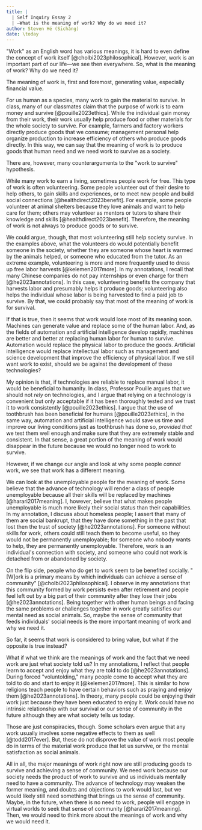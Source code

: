 ```yaml
---
title: |
  | Self Inquiry Essay 2
  | —What is the meaning of work? Why do we need it?
author: Steven Hé (Sīchàng)
date: \today
---
```


"Work" as an English word has various meanings,
it is hard to even define the concept of work itself
[@cholbi2023philosophical].
However, work is an important part of our life—we see then everywhere.
So, what is the meaning of work? Why do we need it?

The meaning of work is, first and foremost, generating value,
especially financial value.

For us human as a species, many work to gain the material to survive.
In class, many of our classmates claim that the purpose of work is to earn
money and survive [@pouille2023ethics].
While the individual gain money from their work,
their work usually help produce food or other materials for the whole society
to survive.
For example, farmers and factory workers directly produce goods that we consume;
management personal help organize production to increase efficiency of others
who produce goods directly.
In this way, we can say that the meaning of work is to produce goods that
human need and we need work to survive as a society.

There are, however, many counterarguments to the "work to survive" hypothesis.

While many work to earn a living, sometimes people work for free.
This type of work is often volunteering.
Some people volunteer out of their desire to help others,
to gain skills and experiences,
or to meet new people and build social connections [@healthdirect2023benefit].
For example, some people volunteer at animal shelters because
they love animals and want to help care for them;
others may volunteer as mentors or tutors to share their knowledge and skills
[@healthdirect2023benefit].
Therefore, the meaning of work is not always to produce goods or to survive.

We could argue, though, that most volunteering still help society survive.
In the examples above,
what the volunteers do would potentially benefit someone in the society,
whether they are someone whose heart is warmed by the animals helped,
or someone who educated from the tutor.
As an extreme example,
volunteering is more and more frequently used to dress up
free labor harvests [@kelemen2017more].
In my annotations, I recall that many Chinese companies do not pay internships
or even charge for them [@he2023annotations].
In this case, volunteering benefits the company that harvests labor and
presumably helps it produce goods;
volunteering also helps the individual whose labor is being harvested to find
a paid job to survive.
By that, we could probably say that most of the meaning of work is for survival.

If that is true, then it seems that work would lose most of its meaning soon.
Machines can generate value and replace some of the human labor.
And, as the fields of automation and artificial intelligence develop rapidly,
machines are better and better at replacing human labor for human to survive.
Automation would replace the physical labor to produce the goods.
Artificial intelligence would replace intellectual labor such as management and
science development that improve the efficiency of physical labor.
If we still want work to exist, should we be against the development of these
technologies?

My opinion is that, if technologies are reliable to replace manual labor,
it would be beneficial to humanity.
In class, Professor Pouille argues that we should not *rely* on technologies,
and I argue that relying on a technology is convenient but only acceptable if
it has been thoroughly tested and we trust it to work consistently
[@pouille2023ethics].
I argue that the use of toothbrush has been beneficial for humans
[@pouille2023ethics],
in the same way, automation and artificial intelligence would save us time and
improve our living conditions just as toothbrush has done so,
*provided that* we test them well enough and make sure that they are extremely
stable and consistent.
In that sense, a great portion of the meaning of work would disappear in the
future because we would no longer need to work to survive.

However, if we change our angle and look at why some people *cannot* work,
we see that work has a different meaning.

We can look at the unemployable people for the meaning of work.
Some believe that the advance of technology will render a class of people
unemployable because all their skills will be replaced by machines
[@harari2017meaning].
I, however, believe that what makes people unemployable is much more likely
their social status than their capabilities.
In my annotation, I discuss about homeless people;
I assert that many of them are social bankrupt,
that they have done something in the past that lost then the trust of society
[@he2023annotations].
For someone without skills for work, others could still teach them to become
useful, so they would not be permanently unemployable;
for someone who nobody wants to help, they are permanently unemployable.
Therefore, work is an individual's connection with society,
and someone who could not work is detached from or abandoned by society.

On the flip side, people who do get to work seem to be benefited socially.
"[W]ork is a primary means by which individuals can achieve a sense of
community" [@cholbi2023philosophical].
I observe in my annotations that this community formed by work persists even
after retirement and people feel left out by a big part of their community
after they lose their jobs [@he2023annotations].
Being together with other human beings and facing the same problems or
challenges together in work greatly satisfies our mental need as social animals.
So, maybe the sense of community that feeds individuals' social needs is the
more important meaning of work and why we need it.

So far, it seems that work is considered to bring value,
but what if the opposite is true instead?

What if what we think are the meanings of work and the fact that we need work
are just what society told us?
In my annotations, I reflect that people learn to accept and enjoy what they
are told to do [@he2023annotations].
During forced "voluntolding," many people come to accept what they are told to
do and start to enjoy it [@kelemen2017more].
This is similar to how religions teach people to have certain behaviors such as
praying and enjoy them [@he2023annotations].
In theory, many people could be enjoying their work just because they have been
educated to enjoy it.
Work could have no intrinsic relationship with our survival or our sense of
community in the future although they are what society tells us today.

Those are just conspiracies, though.
Some scholars even argue that any work usually involves some negative effects to
them as well [@todd2017ever].
But, these do not disprove the value of work most people do in terms of the
material work produce that let us survive, or the mental satisfaction as
social animals.

All in all, the major meanings of work right now are still producing goods to
survive and achieving a sense of community.
We need work because our society needs the product of work to survive and us
individuals mentally need to have a community.
The advance of technology may weaken the former meaning,
and doubts and objections to work would last,
but we would likely still need something that brings us the sense of community.
Maybe, in the future, when there is no need to work,
people will engage in virtual worlds to seek that sense of community
[@harari2017meaning].
Then, we would need to think more about the meanings of work and why we would
need it.
